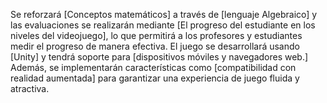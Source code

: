 Se reforzará [Conceptos matemáticos] a través de [lenguaje Algebraico]
y las evaluaciones se realizarán mediante [El progreso del estudiante en los niveles del videojuego],
lo que permitirá a los profesores y estudiantes medir el progreso de manera efectiva.
El juego se desarrollará usando [Unity] y tendrá soporte para [dispositivos móviles y navegadores web.]
Además, se implementarán características como [compatibilidad con realidad aumentada] 
para garantizar una experiencia de juego fluida y atractiva.
